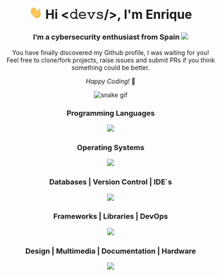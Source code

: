 <h1 align="center"><img src="https://raw.githubusercontent.com/ABSphreak/ABSphreak/master/gifs/Hi.gif" width="30px" /> Hi <𝚍𝚎𝚟𝚜/>, I'm Enrique </h1>
<h3 align="center">I’m a cybersecurity enthusiast from Spain <img src="https://icons.iconarchive.com/icons/twitter/twemoji-flags/128/Spain-Flag-icon.png" width="25 style="vertical-align: bottom"/>   </h3>

<div align="center">
You have finally discovered my Github profile, I was waiting for you! <br>
Feel free to clone/fork projects, raise issues and submit PRs if you think something could be better. <br>

<i>Happy Coding!</i> 🚀

![snake gif](https://github.com/null3000/null3000/blob/output/github-contribution-grid-snake.svg)

<h3 align="center">Programming Languages</h3>
<p align="center"> <a href="https://skillicons.dev"> <img src="https://skillicons.dev/icons?i=html,css,js,php,py,bash,md,processing" /> </a> </p>
<h3 align="center">Operating Systems</h3>
<p align="center"> <a href="https://skillicons.dev"> <img src="https://skillicons.dev/icons?i=linux,debian,mint,ubuntu,kali,windows" /> </a> </p>
<h3 align="center">Databases | Version Control | IDE´s</h3>
<p align="center"> <a href="https://skillicons.dev"> <img src="https://skillicons.dev/icons?i=mysql,mongodb,git,vscode,eclipse,phpstorm,powershell" /> </a> </p>
<h3 align="center">Frameworks | Libraries | DevOps</h3>
<p align="center"> <a href="https://skillicons.dev"> <img src="https://skillicons.dev/icons?i=angular,wordpress,redux,sass,jquery,bootstrap,docker,cloudflare,elasticsearch" /> </a> </p>
<h3 align="center">Design | Multimedia | Documentation | Hardware</h3>
<p align="center"> <a href="https://skillicons.dev"> <img src="https://skillicons.dev/icons?i=ae,ai,pr,figma,obsidian,latex,stackoverflow,arduino,raspberrypi" /> </a> </p>
<!-- 

### Here are my last posts on:

<a target="_blank" href="https://github-readme-medium-recent-article.vercel.app/medium/@wyattowalsh/0"><img src="https://github-readme-medium-recent-article.vercel.app/medium/@wyattowalsh/0" alt="Recent Article 0">
<a target="_blank" href="https://github-readme-medium-recent-article.vercel.app/medium/@wyattowalsh/1"><img src="https://github-readme-medium-recent-article.vercel.app/medium/@wyattowalsh/1" alt="Recent Article 1">
<a targEsto es un comentario y no se mostraráet="_blank" href="https://github-readme-medium-recent-article.vercel.app/medium/@wyattowalsh/2"><img src="https://github-readme-medium-recent-article.vercel.app/medium/@wyattowalsh/2" alt="Recent Article 2">

-->
